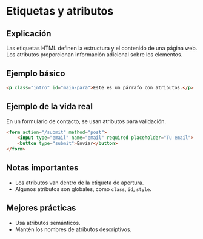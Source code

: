 # Etiquetas y atributos

## Explicación

Las etiquetas HTML definen la estructura y el contenido de una página web. Los atributos proporcionan información adicional sobre los elementos.

## Ejemplo básico

```html
<p class="intro" id="main-para">Este es un párrafo con atributos.</p>
```

## Ejemplo de la vida real

En un formulario de contacto, se usan atributos para validación.

```html
<form action="/submit" method="post">
    <input type="email" name="email" required placeholder="Tu email">
    <button type="submit">Enviar</button>
</form>
```

## Notas importantes

- Los atributos van dentro de la etiqueta de apertura.
- Algunos atributos son globales, como `class`, `id`, `style`.

## Mejores prácticas

- Usa atributos semánticos.
- Mantén los nombres de atributos descriptivos.